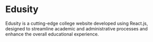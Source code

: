 # Edusity
Edusity is a cutting-edge college website developed using React.js, designed to streamline academic and administrative processes and enhance the overall educational experience.
